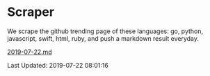 # Scraper

We scrape the github trending page of these languages: go, python, javascript, swift, html, ruby, and push a markdown result everyday.

[2019-07-22.md](https://github.com/henson/Scraper/blob/master/2019-07-22.md)

Last Updated: 2019-07-22 08:01:16